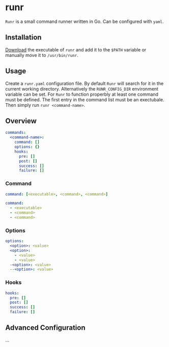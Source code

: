# runr

`Runr` is a small command runner written in Go. Can be configured with `yaml`.

## Installation

[Download](./build/runr) the executable of `runr` and add it to the `$PATH` variable or manually move it to `/usr/bin/runr`.

## Usage

Create a `runr.yaml` configuration file. By default `Runr` will search for it in the current working directory. Alternatively the `RUNR_CONFIG_DIR` environment variable can be set. For `Runr` to function properbly at least one command must be defined. The first entry in the command list must be an exectubale. Then simply run `runr <command-name>`.

## Overview

```yaml
commands:
  <command-name>:
    command: []
    options: {}
    hooks:
      pre: []
      post: []
      success: []
      failure: []
```

### Command

```yaml
command: [<executable>, <command>, <command>]

command:
  - <executable>
  - <command>
  - <command>
```

### Options

```yaml
options:
  <option>: <value>
  <option>:
    - <value>
    - <value>
  -<option>: <value>
  --<option>: <value>
```

### Hooks

```yaml
hooks:
  pre: []
  post: []
  success: []
  failure: []
```

## Advanced Configuration

...
